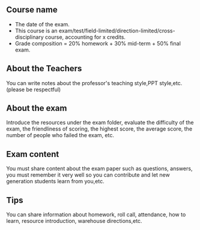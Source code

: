## Course name
- The date of the exam.
- This course is an exam/test/field-limited/direction-limited/cross-disciplinary course, accounting for x credits. 
- Grade composition = 20% homework + 30% mid-term + 50% final exam.

## About the Teachers
You can write notes about the professor's teaching style,PPT style,etc. (please be respectful)

## About the exam
Introduce the resources under the exam folder, evaluate the difficulty of the exam, the friendliness of scoring, the highest score, the average score, the number of people who failed the exam, etc.

## Exam content
You must share content about the exam paper such as questions, answers, you must remember it very well so you can contribute and let new generation students learn from you,etc.

## Tips
You can share information about homework, roll call, attendance, how to learn, resource introduction, warehouse directions,etc.




